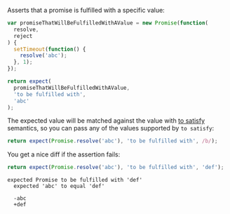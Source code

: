 Asserts that a promise is fulfilled with a specific value:

<!-- unexpected-markdown async:true -->

```js
var promiseThatWillBeFulfilledWithAValue = new Promise(function(
  resolve,
  reject
) {
  setTimeout(function() {
    resolve('abc');
  }, 1);
});

return expect(
  promiseThatWillBeFulfilledWithAValue,
  'to be fulfilled with',
  'abc'
);
```

The expected value will be matched against the value with
[to satisfy](../../any/to-satisfy/) semantics, so you can pass any of the
values supported by `to satisfy`:

<!-- unexpected-markdown async:true -->

```js
return expect(Promise.resolve('abc'), 'to be fulfilled with', /b/);
```

You get a nice diff if the assertion fails:

<!-- unexpected-markdown async:true -->

```js
return expect(Promise.resolve('abc'), 'to be fulfilled with', 'def');
```

```output
expected Promise to be fulfilled with 'def'
  expected 'abc' to equal 'def'

  -abc
  +def
```

